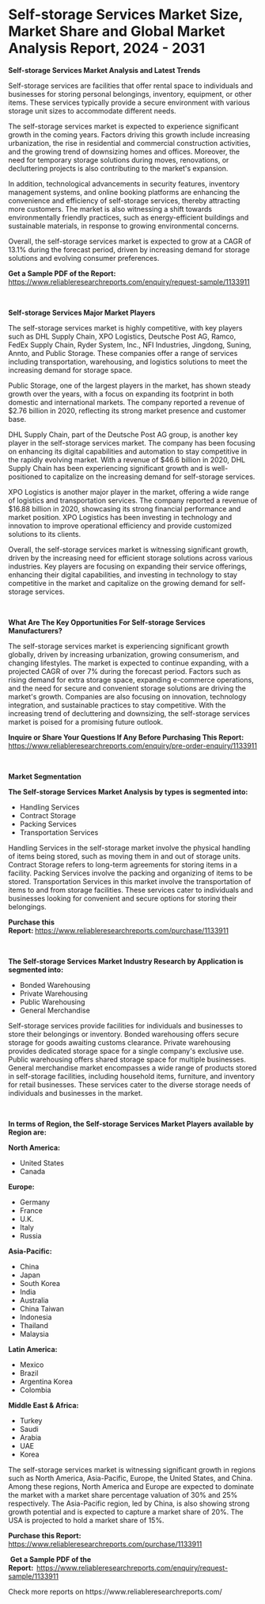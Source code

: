 <p><h1>Self-storage Services Market Size, Market Share and Global Market Analysis Report, 2024 - 2031</h1></p><p><strong>Self-storage Services Market Analysis and Latest Trends</strong></p>
<p><p>Self-storage services are facilities that offer rental space to individuals and businesses for storing personal belongings, inventory, equipment, or other items. These services typically provide a secure environment with various storage unit sizes to accommodate different needs.</p><p>The self-storage services market is expected to experience significant growth in the coming years. Factors driving this growth include increasing urbanization, the rise in residential and commercial construction activities, and the growing trend of downsizing homes and offices. Moreover, the need for temporary storage solutions during moves, renovations, or decluttering projects is also contributing to the market's expansion.</p><p>In addition, technological advancements in security features, inventory management systems, and online booking platforms are enhancing the convenience and efficiency of self-storage services, thereby attracting more customers. The market is also witnessing a shift towards environmentally friendly practices, such as energy-efficient buildings and sustainable materials, in response to growing environmental concerns.</p><p>Overall, the self-storage services market is expected to grow at a CAGR of 13.1% during the forecast period, driven by increasing demand for storage solutions and evolving consumer preferences.</p></p>
<p><strong>Get a Sample PDF of the Report:&nbsp;</strong> <a href="https://www.reliableresearchreports.com/enquiry/request-sample/1133911">https://www.reliableresearchreports.com/enquiry/request-sample/1133911</a></p>
<p>&nbsp;</p>
<p><strong>Self-storage Services Major Market Players</strong></p>
<p><p>The self-storage services market is highly competitive, with key players such as DHL Supply Chain, XPO Logistics, Deutsche Post AG, Ramco, FedEx Supply Chain, Ryder System, Inc., NFI Industries, Jingdong, Suning, Annto, and Public Storage. These companies offer a range of services including transportation, warehousing, and logistics solutions to meet the increasing demand for storage space.</p><p>Public Storage, one of the largest players in the market, has shown steady growth over the years, with a focus on expanding its footprint in both domestic and international markets. The company reported a revenue of $2.76 billion in 2020, reflecting its strong market presence and customer base.</p><p>DHL Supply Chain, part of the Deutsche Post AG group, is another key player in the self-storage services market. The company has been focusing on enhancing its digital capabilities and automation to stay competitive in the rapidly evolving market. With a revenue of $46.6 billion in 2020, DHL Supply Chain has been experiencing significant growth and is well-positioned to capitalize on the increasing demand for self-storage services.</p><p>XPO Logistics is another major player in the market, offering a wide range of logistics and transportation services. The company reported a revenue of $16.88 billion in 2020, showcasing its strong financial performance and market position. XPO Logistics has been investing in technology and innovation to improve operational efficiency and provide customized solutions to its clients.</p><p>Overall, the self-storage services market is witnessing significant growth, driven by the increasing need for efficient storage solutions across various industries. Key players are focusing on expanding their service offerings, enhancing their digital capabilities, and investing in technology to stay competitive in the market and capitalize on the growing demand for self-storage services.</p></p>
<p>&nbsp;</p>
<p><strong>What Are The Key Opportunities For Self-storage Services Manufacturers?</strong></p>
<p><p>The self-storage services market is experiencing significant growth globally, driven by increasing urbanization, growing consumerism, and changing lifestyles. The market is expected to continue expanding, with a projected CAGR of over 7% during the forecast period. Factors such as rising demand for extra storage space, expanding e-commerce operations, and the need for secure and convenient storage solutions are driving the market's growth. Companies are also focusing on innovation, technology integration, and sustainable practices to stay competitive. With the increasing trend of decluttering and downsizing, the self-storage services market is poised for a promising future outlook.</p></p>
<p><strong>Inquire or Share Your Questions If Any Before Purchasing This Report:</strong> <a href="https://www.reliableresearchreports.com/enquiry/pre-order-enquiry/1133911">https://www.reliableresearchreports.com/enquiry/pre-order-enquiry/1133911</a></p>
<p>&nbsp;</p>
<p><strong>Market Segmentation</strong></p>
<p><strong>The Self-storage Services Market Analysis by types is segmented into:</strong></p>
<p><ul><li>Handling Services</li><li>Contract Storage</li><li>Packing Services</li><li>Transportation Services</li></ul></p>
<p><p>Handling Services in the self-storage market involve the physical handling of items being stored, such as moving them in and out of storage units. Contract Storage refers to long-term agreements for storing items in a facility. Packing Services involve the packing and organizing of items to be stored. Transportation Services in this market involve the transportation of items to and from storage facilities. These services cater to individuals and businesses looking for convenient and secure options for storing their belongings.</p></p>
<p><strong>Purchase this Report:&nbsp;</strong><a href="https://www.reliableresearchreports.com/purchase/1133911">https://www.reliableresearchreports.com/purchase/1133911</a></p>
<p>&nbsp;</p>
<p><strong>The Self-storage Services Market Industry Research by Application is segmented into:</strong></p>
<p><ul><li>Bonded Warehousing</li><li>Private Warehousing</li><li>Public Warehousing</li><li>General Merchandise</li></ul></p>
<p><p>Self-storage services provide facilities for individuals and businesses to store their belongings or inventory. Bonded warehousing offers secure storage for goods awaiting customs clearance. Private warehousing provides dedicated storage space for a single company's exclusive use. Public warehousing offers shared storage space for multiple businesses. General merchandise market encompasses a wide range of products stored in self-storage facilities, including household items, furniture, and inventory for retail businesses. These services cater to the diverse storage needs of individuals and businesses in the market.</p></p>
<p>&nbsp;</p>
<p><strong>In terms of Region, the Self-storage Services Market Players available by Region are:</strong></p>
<p>
    <p> <strong> North America: </strong>
        <ul>
            <li>United States</li>
            <li>Canada</li>
        </ul>
        </p> 
    <p> <strong> Europe: </strong>
        <ul>
            <li>Germany</li>
            <li>France</li>
            <li>U.K.</li>
            <li>Italy</li>
            <li>Russia</li>
        </ul>
        </p> 
    <p> <strong> Asia-Pacific: </strong>
        <ul>
            <li>China</li>
            <li>Japan</li>
            <li>South Korea</li>
            <li>India</li>
            <li>Australia</li>
            <li>China Taiwan</li>
            <li>Indonesia</li>
            <li>Thailand</li>
            <li>Malaysia</li>
        </ul>
        </p> 
    <p> <strong> Latin America: </strong>
        <ul>
            <li>Mexico</li>
            <li>Brazil</li>
            <li>Argentina Korea</li>
            <li>Colombia</li>
        </ul>
        </p> 
    <p> <strong> Middle East & Africa: </strong>
        <ul>
            <li>Turkey</li>
            <li>Saudi</li>
            <li>Arabia</li>
            <li>UAE</li>
            <li>Korea</li>
        </ul>
    </p>
    </p>
<p><p>The self-storage services market is witnessing significant growth in regions such as North America, Asia-Pacific, Europe, the United States, and China. Among these regions, North America and Europe are expected to dominate the market with a market share percentage valuation of 30% and 25% respectively. The Asia-Pacific region, led by China, is also showing strong growth potential and is expected to capture a market share of 20%. The USA is projected to hold a market share of 15%.</p></p>
<p><strong>Purchase this Report: </strong><a href="https://www.reliableresearchreports.com/purchase/1133911">https://www.reliableresearchreports.com/purchase/1133911</a></p>
<p>&nbsp;<strong>Get a Sample PDF of the Report:&nbsp;&nbsp;</strong><a href="https://www.reliableresearchreports.com/enquiry/request-sample/1133911">https://www.reliableresearchreports.com/enquiry/request-sample/1133911</a></p>
<p><strong></strong></p>
<p>Check more reports on https://www.reliableresearchreports.com/</p>